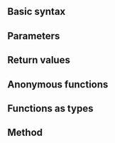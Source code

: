 ## Basic syntax
## Parameters
## Return values
## Anonymous functions
## Functions as types
## Method